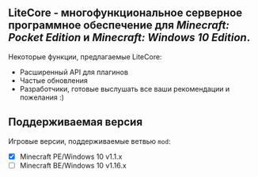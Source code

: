 __LiteCore - многофункциональное серверное программное обеспечение для *Minecraft: Pocket Edition* и *Minecraft: Windows 10 Edition*.__ 
-------------

Некоторые функции, предлагаемые LiteCore:
* Расширенный API для плагинов
* Частые обновления
* Разработчики, готовые выслушать все ваши рекомендации и пожелания :)

Поддерживаемая версия
-------------
Игровые версии, поддерживаемые ветвью `mod`:
- [x] Minecraft PE/Windows 10 v1.1.x
- [ ] Minecraft BE/Windows 10 v1.16.x